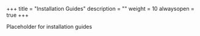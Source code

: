 +++
title = "Installation Guides"
description = ""
weight = 10
alwaysopen = true
+++

Placeholder for installation guides